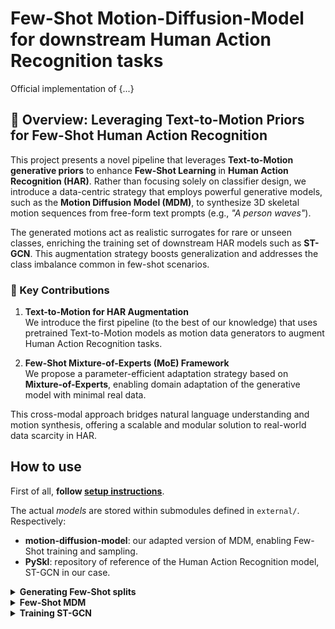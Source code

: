 # Few-Shot Motion-Diffusion-Model for downstream Human Action Recognition tasks

Official implementation of {...}

## 🧠 Overview: Leveraging Text-to-Motion Priors for Few-Shot Human Action Recognition

This project presents a novel pipeline that leverages **Text-to-Motion generative priors** to enhance **Few-Shot Learning** in **Human Action Recognition (HAR)**. Rather than focusing solely on classifier design, we introduce a data-centric strategy that employs powerful generative models, such as the **Motion Diffusion Model (MDM)**, to synthesize 3D skeletal motion sequences from free-form text prompts (e.g., _"A person waves"_).

The generated motions act as realistic surrogates for rare or unseen classes, enriching the training set of downstream HAR models such as **ST-GCN**. This augmentation strategy boosts generalization and addresses the class imbalance common in few-shot scenarios.

### 🚀 Key Contributions

1. **Text-to-Motion for HAR Augmentation**  
   We introduce the first pipeline (to the best of our knowledge) that uses pretrained Text-to-Motion models as motion data generators to augment Human Action Recognition tasks.

2. **Few-Shot Mixture-of-Experts (MoE) Framework**  
   We propose a parameter-efficient adaptation strategy based on **Mixture-of-Experts**, enabling domain adaptation of the generative model with minimal real data.

This cross-modal approach bridges natural language understanding and motion synthesis, offering a scalable and modular solution to real-world data scarcity in HAR.


## How to use

First of all, **follow [setup instructions](docs/setup.md)**.

The actual *models* are stored within submodules defined in `external/`. Respectively:
* **motion-diffusion-model**: our adapted version of MDM, enabling Few-Shot training and sampling.
* **PySkl**: repository of reference of the Human Action Recognition model, ST-GCN in our case.

<details>
  <summary><b>Generating Few-Shot splits</b></summary>

You can randomly generate Few-Shot splits by executing the following command
```bash
python3 scripts/handle_fewshot_split.py \
  --mode generate \
  --dataset NTU60 \
  --class-list 2 19 29 \
  --shots 10 \
  --eval-multiplier 5 \
  --seed 19
```

This process generates a support set of size `N * len(--class-list)`, where:

- `N` is set to `--shots` for training splits
- `N` is set to `--shots * --eval-multiplier` for validation and test splits

The operation is applied independently to all available splits (e.g., `xset`, `xsub`, and `xview` for the NTU60 dataset). 

During generation:
- Statistics such as `Mean` and `Std` are computed using only the training samples
- A `pyskl_data.pkl` file is created, representing an **unbalanced** few-shot dataset

This means that:
- If `--class-list 2 19 29` is specified, the resulting dataset will retain only the sampled few-shot instances for those classes
- All other classes will remain unchanged with their full original instances

</details>


<details>
  <summary><b>Few-Shot MDM</b></summary>

<br>

First enter the submodule

```bash
cd external/motion-diffusion-model
```

Pre-Trained MDM can be downloaded from the [Original Repo](https://github.com/GuyTevet/Motion-Diffusion-Model?tab=readme-ov-file#3-download-the-pretrained-models) and then stored under `save/` directory.

### Text-2-Motion Action Synthesis

Execute the following script to synthetyze motion from free text, such that:
* Textual prompts are natural language convertions of Action classes. Check [`class_captions.json`](data/NTU60/class_captions.json) for better understanding.
* At each `--shot` (repetition) all `--action_labels` are generated given a random conditioning sampled from the `.json`.

```bash
python3 -m sample.generate \
  --few_shot \
  --action_labels 2 19 29 \
  --shots 10 \
  --class_captions ../../data/NTU60/class_captions.json \
  --model_path save/humanml_enc_512_50steps/model000750000.pt \
  --no_render
```

Remove `--no_render` to trigger the rendering into `.mp4` animations and actually see the synthetic motion (its time demandingm recomend to use with small number of shots and action labels).

<br>

### Few-Shot Training

If all steps specified in sections **Setup** and **Data** sections were done correctly, you should be able to run the trainig with no problem. 

```bash
python -m train.train_mdm \
  --few_shot \
  --dataset ntu60 \
  --split splits/fewshot/0000/xset/train \
  --save_dir save/my_few_shot_ntu60_trans_enc_512 \
  --diffusion_steps 50 \
  --mask_frames \
  --use_ema
```

</details>


<details>
  <summary><b>Training ST-GCN</b></summary>

<br>

Since **(for the moment)** we're not using a classifier-in-the-loop approach, training a classifier is straightforward: simply follow the [PySkl instructions](https://github.com/kennymckormick/pyskl) for training an ST-GCN model and substitute your dataset accordingly. Just **remember to use customized version** you can find in `external/pyskl`.

Here is an overview of the "usable" data files and their purposes:

1. `data/<DATASET>/<DATA>_formatted.pkl`
  → This file contains the fully pre-processed dataset. It can be used to train and evaluate a model under standard preprocessing conditions (e.g., 20 FPS resampling, no hand joints). It also serves as a baseline to investigate whether hand joints, although noisy, contribute meaningfully to action recognition.

2. `data/<DATASET>/splits/fewshot/<ID>/pyskl_data.pkl`  
  → This file is produced after generating a few-shot split. It contains an **unbalanced** dataset where only the selected few-shot classes retain a limited number of instances. Use this to evaluate how your classifier performs under data-scarce conditions for specific classes.

3. `data/<DATASET>/splits/fewshot/<ID>/<SPLIT>/pyskl_data_wsyn.pkl`
  → This version of the dataset includes synthetic motion data generated by the MDM pipeline. It serves as the primary benchmark for evaluating whether synthetic samples improve classification performance in the few-shot setting.

(1) is generated automatically after running `setup.py` on your chosen dataset. (2) is created each time you generate a new few-shot split. To produce (3), follow these steps after sampling synthetic data using our adapted version of MDM:
```bash
python3 scripts/handle_fewshot_split.py \
  --mode convert \
  --dataset NTU60 \
  --synth-data humanml_enc_512_50steps/samples_humanml_enc_512_50steps_000750000_seed10 \
  --fewshot-split-id 0000 \
  --split xsub
```

Where:
* `--synth-data specifies` the relative path to the synthetic sample output folder, under the `save/` directory from MDM.
* `--fewshot-split-id` indicates the `ID` of the few-shot split you want to enrich with synthetic data.
* `--split` selects the dataset split (`xsub`, `xset`, or `xview`) where the synthetic data will be merged.

</details>



